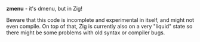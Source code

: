 **zmenu** - it's dmenu, but in Zig!

Beware that this code is incomplete and experimental in itself, and
might not even compile. On top of that, Zig is currently also on a very
"liquid" state so there might be some problems with old syntax or
compiler bugs.
